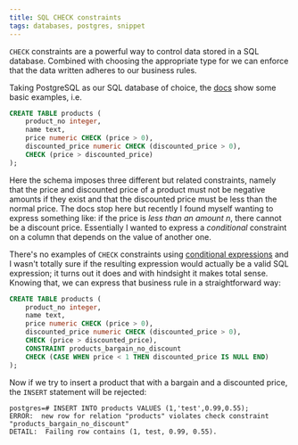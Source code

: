 ```yaml
---
title: SQL CHECK constraints
tags: databases, postgres, snippet
---
```


`CHECK` constraints are a powerful way to control data stored in
a SQL database. Combined with choosing the appropriate type for we can enforce
that the data written adheres to our business rules.

<!--more-->

Taking PostgreSQL as our SQL database of choice, the [docs](https://www.postgresql.org/docs/9.6/static/ddl-constraints.html)
show some basic examples, i.e.

``` sql
CREATE TABLE products (
    product_no integer,
    name text,
    price numeric CHECK (price > 0),
    discounted_price numeric CHECK (discounted_price > 0),
    CHECK (price > discounted_price)
);
```

Here the schema imposes three different but related constraints, namely
that the price and discounted price of a product must not be negative
amounts if they exist and that the discounted price must be less than
the normal price. The docs stop here but recently I found myself wanting
to express something like: if the price is _less than an amount n_, there cannot
be a discount price. Essentially I wanted to express a _conditional_ constraint
on a column that depends on the value of another one.

There's no examples of `CHECK` constraints using [conditional expressions](https://www.postgresql.org/docs/9.6/static/functions-conditional.html#FUNCTIONS-CASE)
and I wasn't totally sure if the resulting expression would actually be a valid
SQL expression; it turns out it does and with hindsight it makes total sense.
Knowing that, we can express that business rule in a straightforward way:

``` sql
CREATE TABLE products (
    product_no integer,
    name text,
    price numeric CHECK (price > 0),
    discounted_price numeric CHECK (discounted_price > 0),
    CHECK (price > discounted_price),
    CONSTRAINT products_bargain_no_discount
    CHECK (CASE WHEN price < 1 THEN discounted_price IS NULL END)
);
```

Now if we try to insert a product that with a bargain and a discounted price,
the `INSERT` statement will be rejected:

```
postgres=# INSERT INTO products VALUES (1,'test',0.99,0.55);
ERROR:  new row for relation "products" violates check constraint "products_bargain_no_discount"
DETAIL:  Failing row contains (1, test, 0.99, 0.55).
```
